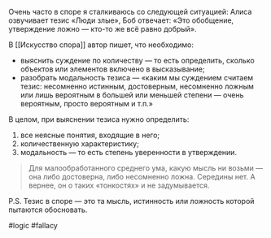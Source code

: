 Очень часто в споре я сталкиваюсь со следующей ситуацией: Алиса озвучивает тезис «Люди злые», Боб отвечает: «Это обобщение, утверждение ложно — кто-то же всё равно добрый».

В [[Искусство спора]] автор пишет, что необходимо:
- выяснить суждение по количеству — то есть определить, сколько объектов или элементов включено в высказывание;
- разобрать модальность тезиса — «каким мы суждением считаем тезис: несомненно истинным, достоверным, несомненно ложным или лишь вероятным в большей или меньшей степени — очень вероятным, просто вероятным и т.п.»

В целом, при выяснении тезиса нужно определить:
1. все неясные понятия, входящие в него;
2. количественную характеристику;
3. модальность — то есть степень уверенности в утверждении.

> Для малообработанного среднего ума, какую мысль ни возьми — она либо достоверна, либо несомненно ложна. Середины нет. А вернее, он о таких «тонкостях» и не задумывается.

P.S. Тезис в споре — это та мысль, истинность или ложность которой пытаются обосновать.

#logic #fallacy
